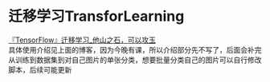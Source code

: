 迁移学习TransforLearning
======================
[『TensorFlow』迁移学习_他山之石，可以攻玉](http://www.cnblogs.com/hellcat/p/6909269.html "我的博客")<br>
具体使用介绍见上面的博客，因为今晚有课，所以介绍部分先不写了，后面会补完<br>
从训练到数据集到对自己图片的单张分类，想要批量分类自己的图片可以自行修改脚本，后续可能更新
